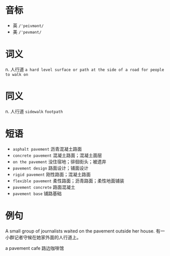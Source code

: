 # 音标

- 英 `/'peivmənt/`
- 美 `/'pevmənt/`

# 词义

n. 人行道
`a hard level surface or path at the side of a road for people to walk on`

# 同义

n. 人行道
`sidewalk` `footpath`

# 短语

- `asphalt pavement` 沥青混凝土路面
- `concrete pavement` 混凝土路面；混凝土面层
- `on the pavement` 没住宿地；徘徊街头；被遗弃
- `pavement design` 路面设计；铺面设计
- `rigid pavement` 刚性路面；混凝土路面
- `flexible pavement` 柔性路面；沥青路面；柔性地面铺装
- `pavement concrete` 路面混凝土
- `pavement base` 铺路基础

# 例句

A small group of journalists waited on the pavement outside her house.
有一小群记者守候在她家外面的人行道上。

a pavement cafe
路边咖啡馆


